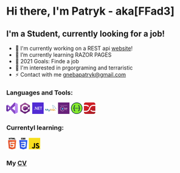 # Hi there, I'm Patryk - aka[FFad3]

## I'm a Student, currently looking for a job!
- 🔭 I'm currently working on a REST api [website]!
- 🌱 I’m currently learning RAZOR PAGES
- 🥅 2021 Goals: Finde a job
- 🏫 I'm interested in prgorgraming and terraristic
- ⚡ Contact with me gnebapatryk@gmail.com
### Languages and Tools:
<code><img height="30" src="https://github.com/FFad3/FFad3/blob/master/VS.png"></code>
 <code><img height="30" src="https://github.com/FFad3/FFad3/blob/master/C%23.png"></code>
 <code><img height="30" src="https://github.com/FFad3/FFad3/blob/master/NET.png"></code>
 <code><img height="30" src="https://github.com/FFad3/FFad3/blob/master/MySql.png"></code>
 <code><img height="30" src="https://github.com/FFad3/FFad3/blob/master/EF.png"></code>
 <code><img height="30" src="https://github.com/FFad3/FFad3/blob/master/Swagger.png"></code>
 <code><img height="30" src="https://github.com/FFad3/FFad3/blob/master/AutoMapper.jpg"></code>
 ### Currentyl learning:
  <code><img height="30" src="https://github.com/FFad3/FFad3/blob/master/html.png"></code>
 <code><img height="30" src="https://github.com/FFad3/FFad3/blob/master/css.png"></code>
 <code><img height="30" src="https://github.com/FFad3/FFad3/blob/master/javaScript.png"></code>
 ### My [CV]
 

[website]: https://github.com/FFad3/MyPostsPortal
[CV]: https://github.com/FFad3/FFad3/blob/master/CV_Patryk_Gneba.pdf

